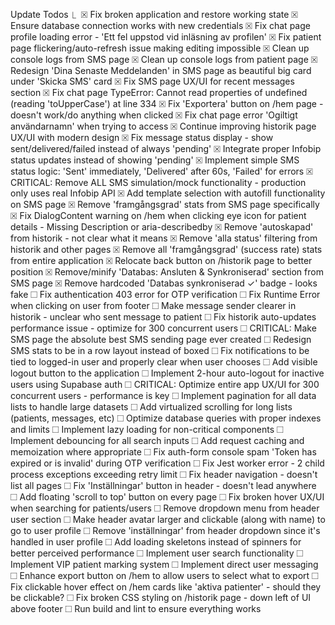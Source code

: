 Update Todos
⎿  ☒ Fix broken application and restore working state
☒ Ensure database connection works with new credentials
☒ Fix chat page profile loading error - 'Ett fel uppstod vid inläsning av profilen'
☒ Fix patient page flickering/auto-refresh issue making editing impossible
☒ Clean up console logs from SMS page
☒ Clean up console logs from patient page
☒ Redesign 'Dina Senaste Meddelanden' in SMS page as beautiful big card under 'Skicka SMS' card
☒ Fix SMS page UX/UI for recent messages section
☒ Fix chat page TypeError: Cannot read properties of undefined (reading 'toUpperCase') at line 334
☒ Fix 'Exportera' button on /hem page - doesn't work/do anything when clicked
☒ Fix chat page error 'Ogiltigt användarnamn' when trying to access
☒ Continue improving historik page UX/UI with modern design
☒ Fix message status display - show sent/delivered/failed instead of always 'pending'
☒ Integrate proper Infobip status updates instead of showing 'pending'
☒ Implement simple SMS status logic: 'Sent' immediately, 'Delivered' after 60s, 'Failed' for errors
☒ CRITICAL: Remove ALL SMS simulation/mock functionality - production only uses real Infobip API
☒ Add template selection with autofill functionality on SMS page
☒ Remove 'framgångsgrad' stats from SMS page specifically
☒ Fix DialogContent warning on /hem when clicking eye icon for patient details - Missing Description or aria-describedby
☒ Remove 'autoskapad' from historik - not clear what it means
☒ Remove 'alla status' filtering from historik and other pages
☒ Remove all 'framgångsgrad' (success rate) stats from entire application
☒ Relocate back button on /historik page to better position
☒ Remove/minify 'Databas: Ansluten & Synkroniserad' section from SMS page
☒ Remove hardcoded 'Databas synkroniserad ✓' badge - looks fake
☐ Fix authentication 403 error for OTP verification
☐ Fix Runtime Error when clicking on user from footer
☐ Make message sender clearer in historik - unclear who sent message to patient
☐ Fix historik auto-updates performance issue - optimize for 300 concurrent users
☐ CRITICAL: Make SMS page the absolute best SMS sending page ever created
☐ Redesign SMS stats to be in a row layout instead of boxed
☐ Fix notifications to be tied to logged-in user and properly clear when user chooses
☐ Add visible logout button to the application
☐ Implement 2-hour auto-logout for inactive users using Supabase auth
☐ CRITICAL: Optimize entire app UX/UI for 300 concurrent users - performance is key
☐ Implement pagination for all data lists to handle large datasets
☐ Add virtualized scrolling for long lists (patients, messages, etc)
☐ Optimize database queries with proper indexes and limits
☐ Implement lazy loading for non-critical components
☐ Implement debouncing for all search inputs
☐ Add request caching and memoization where appropriate
☐ Fix auth-form console spam 'Token has expired or is invalid' during OTP verification
☐ Fix Jest worker error - 2 child process exceptions exceeding retry limit
☐ Fix header navigation - doesn't list all pages
☐ Fix 'Inställningar' button in header - doesn't lead anywhere
☐ Add floating 'scroll to top' button on every page
☐ Fix broken hover UX/UI when searching for patients/users
☐ Remove dropdown menu from header user section
☐ Make header avatar larger and clickable (along with name) to go to user profile
☐ Remove 'inställningar' from header dropdown since it's handled in user profile
☐ Add loading skeletons instead of spinners for better perceived performance
☐ Implement user search functionality
☐ Implement VIP patient marking system
☐ Implement direct user messaging
☐ Enhance export button on /hem to allow users to select what to export
☐ Fix clickable hover effect on /hem cards like 'aktiva patienter' - should they be clickable?
☐ Fix broken CSS styling on /historik page - down left of UI above footer
☐ Run build and lint to ensure everything works
